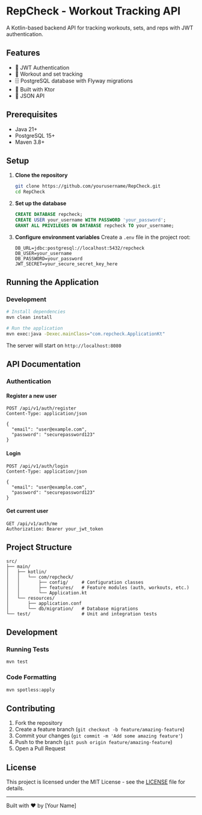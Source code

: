 # RepCheck - Workout Tracking API

A Kotlin-based backend API for tracking workouts, sets, and reps with JWT authentication.

## Features

- 🔐 JWT Authentication
- 📝 Workout and set tracking
- 🗄️ PostgreSQL database with Flyway migrations
- 🚀 Built with Ktor
- 🔄 JSON API

## Prerequisites

- Java 21+
- PostgreSQL 15+
- Maven 3.8+

## Setup

1. **Clone the repository**
   ```bash
   git clone https://github.com/yourusername/RepCheck.git
   cd RepCheck
   ```

2. **Set up the database**
   ```sql
   CREATE DATABASE repcheck;
   CREATE USER your_username WITH PASSWORD 'your_password';
   GRANT ALL PRIVILEGES ON DATABASE repcheck TO your_username;
   ```

3. **Configure environment variables**
   Create a `.env` file in the project root:
   ```env
   DB_URL=jdbc:postgresql://localhost:5432/repcheck
   DB_USER=your_username
   DB_PASSWORD=your_password
   JWT_SECRET=your_secure_secret_key_here
   ```

## Running the Application

### Development
```bash
# Install dependencies
mvn clean install

# Run the application
mvn exec:java -Dexec.mainClass="com.repcheck.ApplicationKt"
```

The server will start on `http://localhost:8080`

## API Documentation

### Authentication

#### Register a new user
```http
POST /api/v1/auth/register
Content-Type: application/json

{
  "email": "user@example.com",
  "password": "securepassword123"
}
```

#### Login
```http
POST /api/v1/auth/login
Content-Type: application/json

{
  "email": "user@example.com",
  "password": "securepassword123"
}
```

#### Get current user
```http
GET /api/v1/auth/me
Authorization: Bearer your_jwt_token
```

## Project Structure

```
src/
├── main/
│   ├── kotlin/
│   │   └── com/repcheck/
│   │       ├── config/     # Configuration classes
│   │       ├── features/   # Feature modules (auth, workouts, etc.)
│   │       └── Application.kt
│   └── resources/
│       ├── application.conf
│       └── db/migration/   # Database migrations
└── test/                   # Unit and integration tests
```

## Development

### Running Tests
```bash
mvn test
```

### Code Formatting
```bash
mvn spotless:apply
```

## Contributing

1. Fork the repository
2. Create a feature branch (`git checkout -b feature/amazing-feature`)
3. Commit your changes (`git commit -m 'Add some amazing feature'`)
4. Push to the branch (`git push origin feature/amazing-feature`)
5. Open a Pull Request

## License

This project is licensed under the MIT License - see the [LICENSE](LICENSE) file for details.

---

Built with ❤️ by [Your Name]
